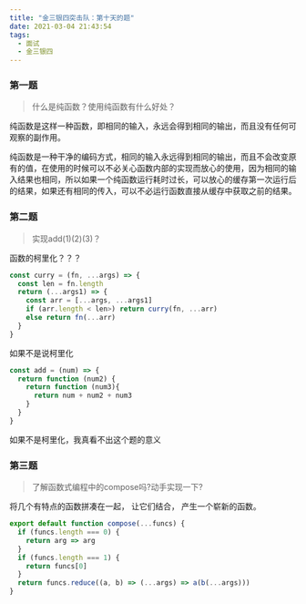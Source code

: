 ```yaml
---
title: "金三银四突击队：第十天的题"
date: 2021-03-04 21:43:54
tags:
  - 面试
  - 金三银四
---
```


### 第一题

> 什么是纯函数？使用纯函数有什么好处？

纯函数是这样一种函数，即相同的输入，永远会得到相同的输出，而且没有任何可观察的副作用。

纯函数是一种干净的编码方式，相同的输入永远得到相同的输出，而且不会改变原有的值，在使用的时候可以不必关心函数内部的实现而放心的使用，因为相同的输入结果也相同，所以如果一个纯函数运行耗时过长，可以放心的缓存第一次运行后的结果，如果还有相同的传入，可以不必运行函数直接从缓存中获取之前的结果。

### 第二题

> 实现add(1)(2)(3)？

函数的柯里化？？？

```js
const curry = (fn, ...args) => {
  const len = fn.length
  return (...args1) => {
    const arr = [...args, ...args1]
    if (arr.length < len>) return curry(fn, ...arr)
    else return fn(...arr)
  }
}
```

如果不是说柯里化

```js
const add = (num) => {
  return function (num2) {
    return function (num3){
      return num + num2 + num3
    }
  }
}
```

如果不是柯里化，我真看不出这个题的意义

### 第三题

> 了解函数式编程中的compose吗?动手实现一下?

将几个有特点的函数拼凑在一起， 让它们结合， 产生一个崭新的函数。

```js
export default function compose(...funcs) {
  if (funcs.length === 0) {
    return arg => arg
  }
  if (funcs.length === 1) {
    return funcs[0]
  }
  return funcs.reduce((a, b) => (...args) => a(b(...args)))
}
```
